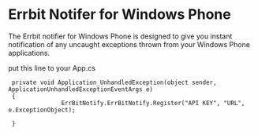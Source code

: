 Errbit Notifer for Windows Phone
========


The Errbit notifier for Windows Phone is designed to give you instant notification of any uncaught exceptions thrown from your Windows Phone applications.

put this line to your App.cs

 
```
 private void Application_UnhandledException(object sender, ApplicationUnhandledExceptionEventArgs e)
 {
               ErrBitNotify.ErrBitNotify.Register("API KEY", "URL", e.ExceptionObject);
            
 }
